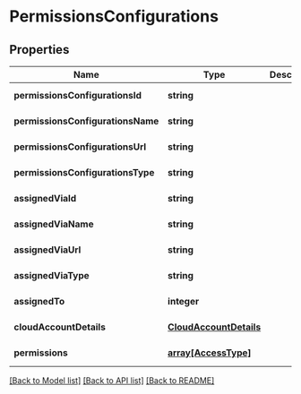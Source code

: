 # PermissionsConfigurations

## Properties
Name | Type | Description | Notes
------------ | ------------- | ------------- | -------------
**permissionsConfigurationsId** | **string** |  | [default to null]
**permissionsConfigurationsName** | **string** |  | [default to null]
**permissionsConfigurationsUrl** | **string** |  | [default to null]
**permissionsConfigurationsType** | **string** |  | [default to null]
**assignedViaId** | **string** |  | [default to null]
**assignedViaName** | **string** |  | [default to null]
**assignedViaUrl** | **string** |  | [default to null]
**assignedViaType** | **string** |  | [default to null]
**assignedTo** | **integer** |  | [default to null]
**cloudAccountDetails** | [**CloudAccountDetails**](CloudAccountDetails.md) |  | [default to null]
**permissions** | [**array[AccessType]**](AccessType.md) |  | [default to null]

[[Back to Model list]](../README.md#documentation-for-models) [[Back to API list]](../README.md#documentation-for-api-endpoints) [[Back to README]](../README.md)


